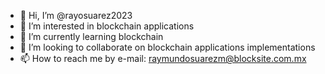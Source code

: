 - 👋 Hi, I’m @rayosuarez2023
- 👀 I’m interested in blockchain applications
- 🌱 I’m currently learning blockchain
- 💞️ I’m looking to collaborate on blockchain applications implementations
- 📫 How to reach me by e-mail: raymundosuarezm@blocksite.com.mx

<!---
rayosuarez2023/rayosuarez2023 is a ✨ special ✨ repository because its `README.md` (this file) appears on your GitHub profile.
You can click the Preview link to take a look at your changes.
--->
